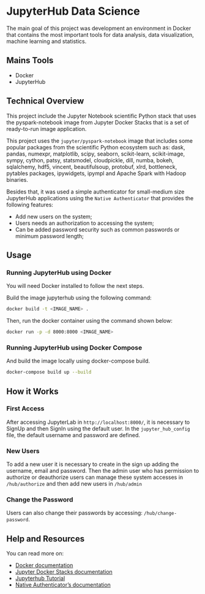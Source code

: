 # JupyterHub Data Science

The main goal of this project was development an environment in Docker that contains the most important tools for data analysis, data visualization, machine learning and statistics. 

## Mains Tools
- Docker
- JupyterHub

## Technical Overview

This project include the Jupyter Notebook scientific Python stack that uses the pyspark-notebook image from Jupyter Docker Stacks that is a set of ready-to-run image application. 

This project uses the `jupyter/pyspark-notebook` image that includes some popular packages from the scientific Python ecosystem such as: dask, pandas, numexpr, matplotlib, scipy, seaborn, scikit-learn, scikit-image, sympy, cython, patsy, statsmodel, cloudpickle, dill, numba, bokeh, sqlalchemy, hdf5, vincent, beautifulsoup, protobuf, xlrd, bottleneck, pytables packages, ipywidgets, ipympl and Apache Spark with Hadoop binaries.

Besides that, it was used a simple authenticator for small-medium size JupyterHub applications using the `Native Authenticator` that provides the following features:

- Add new users on the system;
- Users needs an authorization to accessing the system;
- Can be added password security such as common passwords or minimum password length;


## Usage

### Running JupyterHub using Docker

You will need Docker installed to follow the next steps.

Build the image jupyterhub using the following command:

```bash
docker build -t <IMAGE_NAME> .
```

Then, run the docker container using the command shown below:

```bash
docker run -p -d 8000:8000 <IMAGE_NAME>
```

### Running JupyterHub using Docker Compose

And build the image locally using docker-compose build.
```bash
docker-compose build up --build
```

## How it Works

### First Access
After accessing JupyterLab in `http://localhost:8000/`, it is necessary to SignUp and then SignIn using the default user. In the `jupyter_hub_config` file, the default username and password are defined.

### New Users
To add a new user it is necessary to create in the sign up adding the username, email and password. Then the admin user who has permission to authorize or deauthorize users can manage these system accesses in `/hub/authorize` and then add new users in `/hub/admin`

### Change the Password
Users can also change their passwords by accessing: `/hub/change-password`.

## Help and Resources

You can read more on:

- [Docker documentation](https://docs.docker.com/get-started/overview/)
- [Jupyter Docker Stacks documentation](http://jupyter-docker-stacks.readthedocs.io/)
- [Jupyterhub Tutorial](https://github.com/jupyterhub/jupyterhub-tutorial)
- [Native Authenticator’s documentation](https://native-authenticator.readthedocs.io/en/latest/)